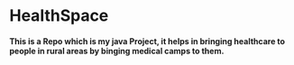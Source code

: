 # HealthSpace

#### This is a Repo which is my java Project, it helps in bringing healthcare to people in rural areas by binging medical camps to them.

